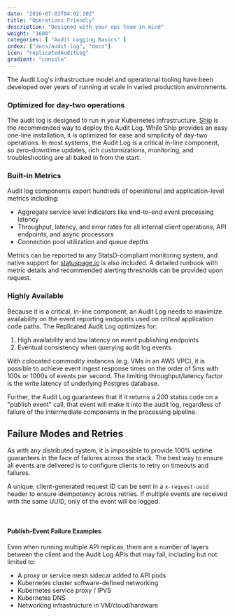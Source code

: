 ```yaml
---
date: "2016-07-03T04:02:20Z"
title: "Operations Friendly"
description: "Designed with your ops team in mind"
weight: "1600"
categories: [ "Audit Logging Basics" ]
index: ["docs/audit-log", "docs"]
icon: "replicatedAuditLog"
gradient: "console"
---
```


The Audit Log's infrastructure model and operational tooling have been developed over years of running at scale in varied production environments.

### Optimized for day-two operations

The audit log is designed to run in your Kubernetes infrastructure. [Ship](https://www.replicated.com/ship) is the recommended way to deploy the Audit Log. While Ship provides an easy one-line installation, it is optimized for ease and simplicity of day-two operations. In most systems, the Audit Log is a critical in-line component, so zero-downtime updates, rich customizations, monitoring, and troubleshooting are all baked in from the start.


### Built-in Metrics

Audit log components export hundreds of operational and application-level metrics including:

- Aggregate service level indicators like end-to-end event processing latency
- Throughput, latency, and error rates for all internal client operations, API endpoints, and async processors
- Connection pool utilization and queue depths

Metrics can be reported to any StatsD-compliant monitoring system, and native support for [statuspage.io](https://statuspage.io) is also included. A  detailed runbook with metric details and recommended alerting thresholds can be provided upon request.

### Highly Available

Because it is a critical, in-line component, an Audit Log needs to maximize availability on the event reporting endpoints used on critical application code paths. The Replicated Audit Log optimizes for:


1. High availability and low latency on event publishing endpoints
1. Eventual consistency when querying audit log events

With colocated commodity instances (e.g. VMs in an AWS VPC), it is possible to achieve event ingest response times on the order of 5ms with 100s or 1000s of events per second. The limiting throughput/latency factor is the write latency of underlying Postgres database.

Further, the Audit Log guarantees that if it returns a 200 status code on a "publish event" call, that event will make it into the audit log, regardless of failure of the intermediate components in the processing pipeline.


## Failure Modes and Retries

As with any distributed system, it is impossible to provide 100% uptime guarantees in the face of failures across the stack. The best way to ensure all events are delivered is to configure clients to retry on timeouts and failures.

A unique, client-generated request ID can be sent in a `x-request-uuid` header to ensure idempotency across retries. If multiple events are received with the same UUID, only of the event will be logged.

<br>

#### Publish-Event Failure Examples

Even when running multiple API replicas, there are a number of layers between the client and the Audit Log APIs that may fail, including but not limited to:

- A proxy or service mesh sidecar added to API pods
- Kubernetes cluster software-defined networking
- Kubernetes service proxy / IPVS
- Kubernetes DNS
- Networking infrastructure in VM/cloud/hardware


